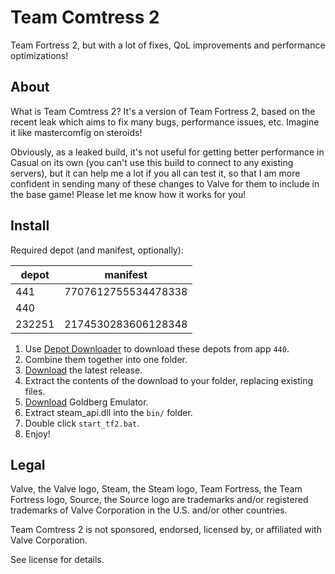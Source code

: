 # Team Comtress 2

Team Fortress 2, but with a lot of fixes, QoL improvements and performance optimizations!

## About

What is Team Comtress 2? It's a version of Team Fortress 2, based on the recent leak which aims to fix many bugs, performance issues, etc. Imagine it like mastercomfig on steroids!

Obviously, as a leaked build, it's not useful for getting better performance in Casual on its own (you can't use this build to connect to any existing servers), but it can help me a lot if you all can test it, so that I am more confident in sending many of these changes to Valve for them to include in the base game! Please let me know how it works for you!

## Install

Required depot (and manifest, optionally):

| depot | manifest |
| ----- | -------- |
| 441   | 7707612755534478338 |
| 440   | |
| 232251 | 2174530283606128348 |

1. Use [Depot Downloader](https://github.com/SteamRE/DepotDownloader) to download these depots from app `440`.
2. Combine them together into one folder.
3. [Download](https://github.com/mastercomfig/team-comtress-2/releases/latest) the latest release.
4. Extract the contents of the download to your folder, replacing existing files.
5. [Download](https://mr_goldberg.gitlab.io/goldberg_emulator/) Goldberg Emulator.
6. Extract steam_api.dll into the `bin/` folder.
7. Double click `start_tf2.bat`.
8. Enjoy!

## Legal

Valve, the Valve logo, Steam, the Steam logo, Team Fortress, the Team Fortress logo, Source, the Source logo are trademarks and/or registered trademarks of Valve Corporation in the U.S. and/or other countries.

Team Comtress 2 is not sponsored, endorsed, licensed by, or affiliated with Valve Corporation.

See license for details.
